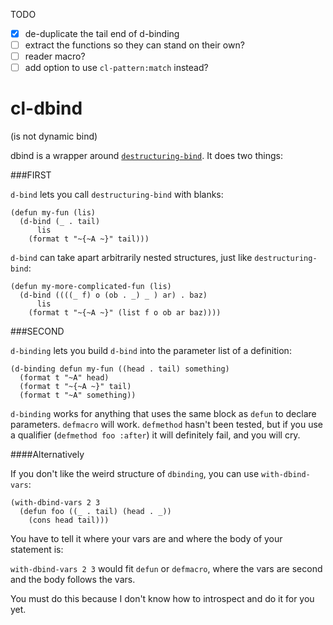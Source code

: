 TODO
- [x] de-duplicate the tail end of d-binding
- [ ] extract the functions so they can stand on their own?
- [ ] reader macro?
- [ ] add option to use `cl-pattern:match` instead?

# cl-dbind
(is not dynamic bind)

dbind is a wrapper around [`destructuring-bind`](http://www.lispworks.com/documentation/HyperSpec/Body/m_destru.htm). It does two things:

###FIRST

`d-bind` lets you call `destructuring-bind` with blanks:

```common-lisp
(defun my-fun (lis)
  (d-bind (_ . tail)
      lis
    (format t "~{~A ~}" tail)))
```
`d-bind` can take apart arbitrarily nested structures, just like `destructuring-bind`:
```common-lisp
(defun my-more-complicated-fun (lis)
  (d-bind ((((_ f) o (ob . _) _ ) ar) . baz)
      lis
    (format t "~{~A ~}" (list f o ob ar baz))))
```

###SECOND

`d-binding` lets you build `d-bind` into the parameter list of a definition:

```common-lisp
(d-binding defun my-fun ((head . tail) something)
  (format t "~A" head)
  (format t "~{~A ~}" tail)
  (format t "~A" something))
```

`d-binding` works for anything that uses the same block as `defun` to declare parameters. `defmacro` will work. `defmethod` hasn't been tested, but if you use a qualifier (`defmethod foo :after`) it will definitely fail, and you will cry.

####Alternatively

If you don't like the weird structure of `dbinding`, you can use `with-dbind-vars`:

```common-lisp
(with-dbind-vars 2 3
  (defun foo ((_ . tail) (head . _))
    (cons head tail)))
```

You have to tell it where your vars are and where the body of your statement is:

`with-dbind-vars 2 3` would fit `defun` or `defmacro`, where the vars are second and the body follows the vars.

You must do this because I don't know how to introspect and do it for you yet.
